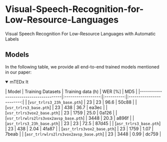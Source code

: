 # Visual-Speech-Recognition-for-Low-Resource-Languages
Visual Speech Recognition For Low-Resource Languages with Automatic Labels


## Models

In the following table, we provide all end-to-end trained models mentioned in our paper:

<details open>

<summary>mTEDx It</summary>

| Model               | Training Datasets  | Training data (h)  |  WER [%]   |    MD5            |
|---------------------------------------|:------------------:|:----------:|:------------------------:|
| [`vsr_trlrs3_23h_base.pth`] |        23            |        23           |    96.6    | 50c88  |
| [`vsr_trlrs3_base.pth`]  |        23               |        438          |    36.7    | ea3ec  |
| [`vsr_trlrs3vox2_base.pth`]   |        23       |        1759         |    25.0    | 0a126  |
| [`vsr_trlrwlrs2lrs3vox2avsp_base.pth`]  |        3448         |    20.3    | a896f  |
| [`asr_trlrs3_23h_base.pth`]  |        23        |        23           |    72.5    | 87d45  |
| [`asr_trlrs3_base.pth`]    |        23          |        438          |    2.04    | 4fa87  |
| [`asr_trlrs3vox2_base.pth`]  |        23         |        1759         |    1.07    | 7beab  |
| [`asr_trlrwlrs2lrs3vox2avsp_base.pth`] |        23 |        3448         |    0.99    | dc759  |
